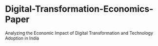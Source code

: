 # Digital-Transformation-Economics-Paper
 Analyzing the Economic Impact of Digital Transformation and Technology Adoption in India
